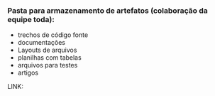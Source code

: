 ### Pasta para armazenamento de artefatos (colaboração da equipe toda):

* trechos de código fonte
* documentações
* Layouts de arquivos
* planilhas com tabelas
* arquivos para testes
* artigos
  
LINK: 
